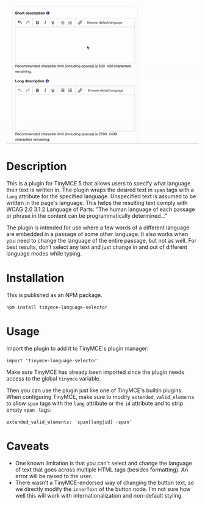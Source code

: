 ![Image](./docs/language-selector.gif)

# Description

This is a plugin for TinyMCE 5 that allows users to specify what language their text is written in. The plugin wraps
 the desired text in `span` tags with a `lang` attribute for the specified language. Unspecified text is assumed to be
 written in the page's language. This helps the resulting text comply with WCAG 2.0 3.1.2 Language of Parts: "The
 human language of each passage or phrase in the content can be programmatically determined..."
   
The plugin is intended for use where a few words of a different language are embedded in a passage of some other
 language. It also works when you need to change the language of the entire passage, but not as well. For best results,
 don’t select any text and just change in and out of different language modes while typing.
  
# Installation

This is published as an NPM package.

`npm install tinymce-language-selector`

# Usage

Import the plugin to add it to TinyMCE's plugin manager:

`import 'tinymce-language-selector'`

Make sure TinyMCE has already been imported since the plugin needs access to the global `tinymce` variable.

Then you can use the plugin just like one of TinyMCE's builtin plugins. When configuring TinyMCE, make sure to modify
 `extended_valid_elements` to allow `span` tags with the `lang` attribute or the `id` attribute and to strip empty `span
 ` tags:

`extended_valid_elements: 'span[lang|id] -span'`

# Caveats
- One known limitation is that you can't select and change the language of text that goes across multiple HTML tags
 (besides formatting). An error will be raised to the user.
- There wasn’t a TinyMCE-endorsed way of changing the button text, so we directly modify the `innerText` of the button
 node. I’m not sure how well this will work with internationalization and non-default styling.

